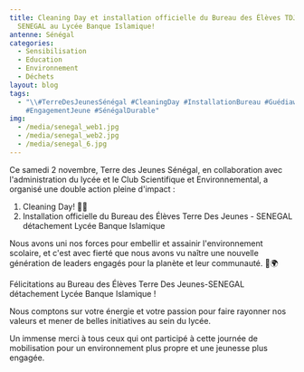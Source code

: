 ```yaml
---
title: Cleaning Day et installation officielle du Bureau des Élèves TDJ -
  SENEGAL au Lycée Banque Islamique!
antenne: Sénégal
categories:
  - Sensibilisation
  - Education
  - Environnement
  - Déchets
layout: blog
tags:
  - "\\#TerreDesJeunesSénégal #CleaningDay #InstallationBureau #Guédiawaye
    #EngagementJeune #SénégalDurable"
img:
  - /media/senegal_web1.jpg
  - /media/senegal_web2.jpg
  - /media/senegal_6.jpg
---
```

Ce samedi 2 novembre, Terre des Jeunes Sénégal, en collaboration avec l'administration du lycée et le Club Scientifique et Environnemental, a organisé une double action pleine d'impact : 

1. Cleaning Day! 🙌🏽
2. Installation officielle du Bureau des Élèves Terre Des Jeunes - SENEGAL détachement  Lycée Banque Islamique

Nous avons uni nos forces pour embellir et assainir l'environnement scolaire, et c'est avec fierté que nous avons vu naître une nouvelle génération de leaders engagés pour la planète et leur communauté. 💚🌍


Félicitations au Bureau des Élèves Terre Des Jeunes-SENEGAL détachement Lycée Banque Islamique ! 


Nous comptons sur votre énergie et votre passion pour faire rayonner nos valeurs et mener de belles initiatives au sein du lycée. 


Un immense merci à tous ceux qui ont participé à cette journée de mobilisation pour un environnement plus propre et une jeunesse plus engagée.